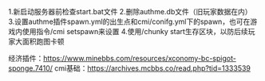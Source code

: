 1.新启动服务器前检查start.bat文件
2.删除authme.db文件（旧玩家数据在内）
3.设置authme插件spawn.yml的出生点和cmi/conifg.yml下的spawn，也可在游戏内使用指令/cmi setspawn来设置
4.使用/chunky start生存区块，以防后续玩家大面积跑图卡顿






经济插件：https://www.minebbs.com/resources/xconomy-bc-spigot-sponge.7410/
cmi基础：https://archives.mcbbs.co/read.php?tid=1333539
